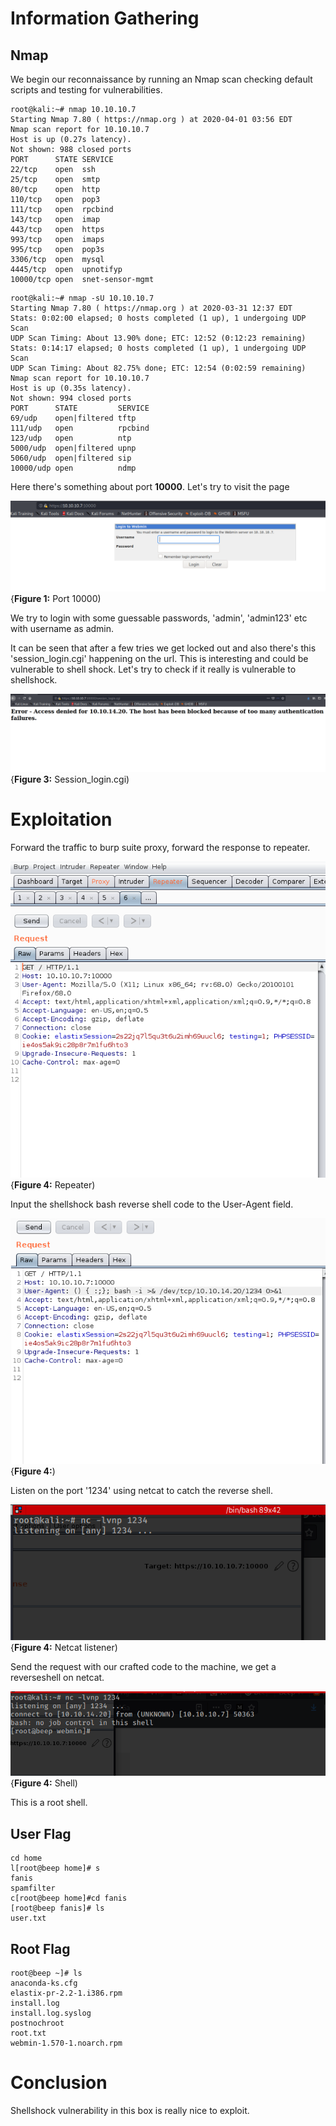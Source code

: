 
# Information Gathering

## Nmap
We begin our reconnaissance by running an Nmap scan checking default scripts and testing for vulnerabilities.

```console
root@kali:~# nmap 10.10.10.7
Starting Nmap 7.80 ( https://nmap.org ) at 2020-04-01 03:56 EDT
Nmap scan report for 10.10.10.7
Host is up (0.27s latency).
Not shown: 988 closed ports
PORT      STATE SERVICE
22/tcp    open  ssh
25/tcp    open  smtp
80/tcp    open  http
110/tcp   open  pop3
111/tcp   open  rpcbind
143/tcp   open  imap
443/tcp   open  https
993/tcp   open  imaps
995/tcp   open  pop3s
3306/tcp  open  mysql
4445/tcp  open  upnotifyp
10000/tcp open  snet-sensor-mgmt
```

```console
root@kali:~# nmap -sU 10.10.10.7
Starting Nmap 7.80 ( https://nmap.org ) at 2020-03-31 12:37 EDT
Stats: 0:02:00 elapsed; 0 hosts completed (1 up), 1 undergoing UDP Scan
UDP Scan Timing: About 13.90% done; ETC: 12:52 (0:12:23 remaining)
Stats: 0:14:17 elapsed; 0 hosts completed (1 up), 1 undergoing UDP Scan
UDP Scan Timing: About 82.75% done; ETC: 12:54 (0:02:59 remaining)
Nmap scan report for 10.10.10.7
Host is up (0.35s latency).
Not shown: 994 closed ports
PORT      STATE         SERVICE
69/udp    open|filtered tftp
111/udp   open          rpcbind
123/udp   open          ntp
5000/udp  open|filtered upnp
5060/udp  open|filtered sip
10000/udp open          ndmp
```

Here there's something about port **10000**. Let's try to visit the page

![Port 10000](./Beep/Screenshot_1.png)
{**Figure 1:** Port 10000)
 
We try to login with some guessable passwords, 'admin', 'admin123' etc with username as admin.
 
It can be seen that after a few tries we get locked out and also there's this 'session_login.cgi' happening on the url. This is interesting and could be vulnerable to shell shock. Let's try to check if it really is vulnerable to shellshock.
 
![session_login](./Beep/Screenshot_2.png)
{**Figure 3:** Session_login.cgi)

# Exploitation  

Forward the traffic to burp suite proxy, forward the response to repeater.

![Repeater](./Beep/Screenshot_3.png)
{**Figure 4:** Repeater)

Input the shellshock bash reverse shell code to the User-Agent field.

![Shellshock](./Beep/Screenshot_4.png)
{**Figure 4:**)
 
Listen on the port '1234' using netcat to catch the reverse shell.

![Netcat](./Beep/Screenshot_5.png)
{**Figure 4:** Netcat listener)

Send the request with our crafted code to the machine, we get a reverseshell on netcat.

![Shell](./Beep/Screenshot_6.png)
{**Figure 4:** Shell)

This is a root shell.

## User Flag

```
cd home	
l[root@beep home]# s
fanis
spamfilter
c[root@beep home]#cd fanis
[root@beep fanis]# ls
user.txt

```

## Root Flag
```
root@beep ~]# ls
anaconda-ks.cfg
elastix-pr-2.2-1.i386.rpm
install.log
install.log.syslog
postnochroot
root.txt
webmin-1.570-1.noarch.rpm
```

# Conclusion
Shellshock vulnerability in this box is really nice to exploit.

